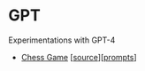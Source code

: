 # GPT
Experimentations with GPT-4

 - [Chess Game](https://jean-bovet.github.io/GPT/) [[source](https://github.com/jean-bovet/GPT/tree/main/ChessGPT-4)][[prompts](ChessGPT-4/prompts.md)]